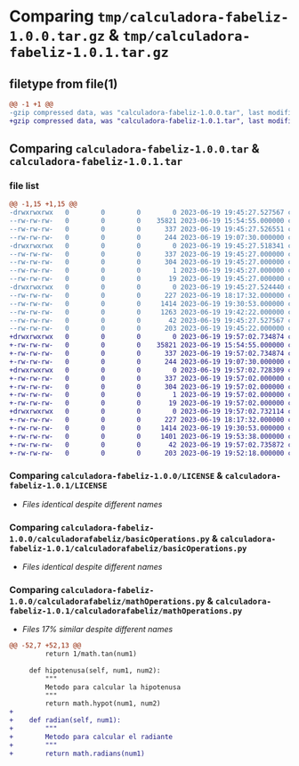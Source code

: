 # Comparing `tmp/calculadora-fabeliz-1.0.0.tar.gz` & `tmp/calculadora-fabeliz-1.0.1.tar.gz`

## filetype from file(1)

```diff
@@ -1 +1 @@
-gzip compressed data, was "calculadora-fabeliz-1.0.0.tar", last modified: Mon Jun 19 19:45:27 2023, max compression
+gzip compressed data, was "calculadora-fabeliz-1.0.1.tar", last modified: Mon Jun 19 19:57:02 2023, max compression
```

## Comparing `calculadora-fabeliz-1.0.0.tar` & `calculadora-fabeliz-1.0.1.tar`

### file list

```diff
@@ -1,15 +1,15 @@
-drwxrwxrwx   0        0        0        0 2023-06-19 19:45:27.527567 calculadora-fabeliz-1.0.0/
--rw-rw-rw-   0        0        0    35821 2023-06-19 15:54:55.000000 calculadora-fabeliz-1.0.0/LICENSE
--rw-rw-rw-   0        0        0      337 2023-06-19 19:45:27.526551 calculadora-fabeliz-1.0.0/PKG-INFO
--rw-rw-rw-   0        0        0      244 2023-06-19 19:07:30.000000 calculadora-fabeliz-1.0.0/README.md
-drwxrwxrwx   0        0        0        0 2023-06-19 19:45:27.518341 calculadora-fabeliz-1.0.0/calculadora_fabeliz.egg-info/
--rw-rw-rw-   0        0        0      337 2023-06-19 19:45:27.000000 calculadora-fabeliz-1.0.0/calculadora_fabeliz.egg-info/PKG-INFO
--rw-rw-rw-   0        0        0      304 2023-06-19 19:45:27.000000 calculadora-fabeliz-1.0.0/calculadora_fabeliz.egg-info/SOURCES.txt
--rw-rw-rw-   0        0        0        1 2023-06-19 19:45:27.000000 calculadora-fabeliz-1.0.0/calculadora_fabeliz.egg-info/dependency_links.txt
--rw-rw-rw-   0        0        0       19 2023-06-19 19:45:27.000000 calculadora-fabeliz-1.0.0/calculadora_fabeliz.egg-info/top_level.txt
-drwxrwxrwx   0        0        0        0 2023-06-19 19:45:27.524440 calculadora-fabeliz-1.0.0/calculadorafabeliz/
--rw-rw-rw-   0        0        0      227 2023-06-19 18:17:32.000000 calculadora-fabeliz-1.0.0/calculadorafabeliz/__init__.py
--rw-rw-rw-   0        0        0     1414 2023-06-19 19:30:53.000000 calculadora-fabeliz-1.0.0/calculadorafabeliz/basicOperations.py
--rw-rw-rw-   0        0        0     1263 2023-06-19 19:42:22.000000 calculadora-fabeliz-1.0.0/calculadorafabeliz/mathOperations.py
--rw-rw-rw-   0        0        0       42 2023-06-19 19:45:27.527567 calculadora-fabeliz-1.0.0/setup.cfg
--rw-rw-rw-   0        0        0      203 2023-06-19 19:45:22.000000 calculadora-fabeliz-1.0.0/setup.py
+drwxrwxrwx   0        0        0        0 2023-06-19 19:57:02.734874 calculadora-fabeliz-1.0.1/
+-rw-rw-rw-   0        0        0    35821 2023-06-19 15:54:55.000000 calculadora-fabeliz-1.0.1/LICENSE
+-rw-rw-rw-   0        0        0      337 2023-06-19 19:57:02.734874 calculadora-fabeliz-1.0.1/PKG-INFO
+-rw-rw-rw-   0        0        0      244 2023-06-19 19:07:30.000000 calculadora-fabeliz-1.0.1/README.md
+drwxrwxrwx   0        0        0        0 2023-06-19 19:57:02.728309 calculadora-fabeliz-1.0.1/calculadora_fabeliz.egg-info/
+-rw-rw-rw-   0        0        0      337 2023-06-19 19:57:02.000000 calculadora-fabeliz-1.0.1/calculadora_fabeliz.egg-info/PKG-INFO
+-rw-rw-rw-   0        0        0      304 2023-06-19 19:57:02.000000 calculadora-fabeliz-1.0.1/calculadora_fabeliz.egg-info/SOURCES.txt
+-rw-rw-rw-   0        0        0        1 2023-06-19 19:57:02.000000 calculadora-fabeliz-1.0.1/calculadora_fabeliz.egg-info/dependency_links.txt
+-rw-rw-rw-   0        0        0       19 2023-06-19 19:57:02.000000 calculadora-fabeliz-1.0.1/calculadora_fabeliz.egg-info/top_level.txt
+drwxrwxrwx   0        0        0        0 2023-06-19 19:57:02.732114 calculadora-fabeliz-1.0.1/calculadorafabeliz/
+-rw-rw-rw-   0        0        0      227 2023-06-19 18:17:32.000000 calculadora-fabeliz-1.0.1/calculadorafabeliz/__init__.py
+-rw-rw-rw-   0        0        0     1414 2023-06-19 19:30:53.000000 calculadora-fabeliz-1.0.1/calculadorafabeliz/basicOperations.py
+-rw-rw-rw-   0        0        0     1401 2023-06-19 19:53:38.000000 calculadora-fabeliz-1.0.1/calculadorafabeliz/mathOperations.py
+-rw-rw-rw-   0        0        0       42 2023-06-19 19:57:02.735872 calculadora-fabeliz-1.0.1/setup.cfg
+-rw-rw-rw-   0        0        0      203 2023-06-19 19:52:18.000000 calculadora-fabeliz-1.0.1/setup.py
```

### Comparing `calculadora-fabeliz-1.0.0/LICENSE` & `calculadora-fabeliz-1.0.1/LICENSE`

 * *Files identical despite different names*

### Comparing `calculadora-fabeliz-1.0.0/calculadorafabeliz/basicOperations.py` & `calculadora-fabeliz-1.0.1/calculadorafabeliz/basicOperations.py`

 * *Files identical despite different names*

### Comparing `calculadora-fabeliz-1.0.0/calculadorafabeliz/mathOperations.py` & `calculadora-fabeliz-1.0.1/calculadorafabeliz/mathOperations.py`

 * *Files 17% similar despite different names*

```diff
@@ -52,7 +52,13 @@
         return 1/math.tan(num1)
 
     def hipotenusa(self, num1, num2):
         """
         Metodo para calcular la hipotenusa
         """
         return math.hypot(num1, num2)
+    
+    def radian(self, num1):
+        """
+        Metodo para calcular el radiante
+        """
+        return math.radians(num1)
```

